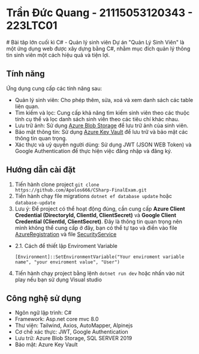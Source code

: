 # Trần Đức Quang - 21115053120343 - 223LTC01

﻿# Bài tâp lớn cuối kì C# - Quản lý sinh viên
Dự án "Quản Lý Sinh Viên" là một ứng dụng web được xây dựng bằng C#, nhằm mục đích quản lý thông tin sinh viên một cách hiệu quả và tiện lợi.

## Tính năng
Ứng dụng cung cấp các tính năng sau:
- Quản lý sinh viên: Cho phép thêm, sửa, xoá và xem danh sách các table liên quan.
- Tìm kiếm và lọc: Cung cấp khả năng tìm kiếm sinh viên theo các thuộc tính cụ thể và lọc danh sách sinh viên theo các tiêu chí khác nhau.
- Lưu trữ ảnh: Sử dụng [Azure Blob Storage](https://azure.microsoft.com/en-us/products/storage/blobs) để lưu trữ ảnh của sinh viên.
- Bảo mật thông tin: Sử dụng [Azure Key Vault](https://azure.microsoft.com/en-us/products/key-vault) để lưu trữ và bảo mật các thông tin quan trọng.
- Xác thực và uỷ quyền người dùng: Sử dụng JWT (JSON WEB Token) và Google Authentication để thực hiện việc đăng nhập và đăng ký.

## Hướng dẫn cài đặt
1. Tiến hành clone project
`git clone https://github.com/Apolos666/CSharp-FinalExam.git`
2. Tiến hành chạy file migrations `dotnet ef database update` hoặc `database-update`
3. Lưu ý: Để project có thể hoạt động đúng, cần cung cấp **Azure Client Credential (DirectoryId, ClientId, ClientSecret)** và **Google Client Credential (ClientId, ClientSecret)**. Đây là thông tin quan trọng nên mình không thể cung cấp ở đây, bạn có thể tự tạo và điền vào file [AzureRegistration](https://github.com/Apolos666/CSharp-FinalExam/blob/main/Services/ServicesRegistration/AzureRegistration.cs) và file [SecurityService](https://github.com/Apolos666/CSharp-FinalExam/blob/main/Services/ServicesRegistration/SecurityService.cs)
  - 2.1. Cách để thiết lập Enviroment Variable
      ```
      [Environment]::SetEnvironmentVariable("Your enviroment variable name", "your enviroment value", "User")
      ```
4. Tiến hành chạy project bằng lệnh `dotnet run dev` hoặc nhấn vào nút play nếu bạn sử dụng Visual studio

## Công nghệ sử dụng
- Ngôn ngữ lập trình: C#
- Framework: Asp.net core mvc 8.0
- Thư viện: Tailwind, Axios, AutoMapper, Alpinejs
- Cơ chế xác thực: JWT, Google Authentication
- Lưu trữ: Azure Blob Storage, SQL SERVER 2019
- Bảo mật: Azure Key Vault
